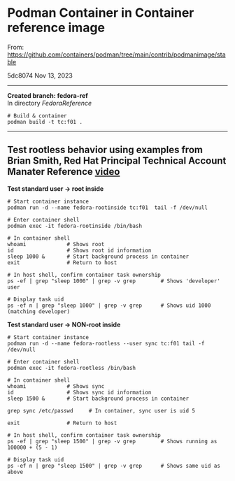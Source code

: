 
# Podman Container in Container reference image

From: https://github.com/containers/podman/tree/main/contrib/podmanimage/stable

5dc8074 Nov 13, 2023

--------

**Created branch: fedora-ref**   
In directory *FedoraReference*  
```
# Build & container
podman build -t tc:f01 .

```

--------
Test rootless behavior using examples from Brian Smith, Red Hat Principal Technical Account Manater
Reference [video](https://www.youtube.com/watch?v=ZgXpWKgQclc)
--------

**Test standard user -> root inside**   
```
# Start container instance 
podman run -d --name fedora-rootinside tc:f01  tail -f /dev/null

# Enter container shell
podman exec -it fedora-rootinside /bin/bash

# In container shell
whoami             # Shows root 
id                 # Shows root id information
sleep 1000 &       # Start background process in container
exit               # Return to host

# In host shell, confirm container task ownership
ps -ef | grep "sleep 1000" | grep -v grep        # Shows 'developer' user

# Display task uid 
ps -ef n | grep "sleep 1000" | grep -v grep      # Shows uid 1000 (matching developer)
```

**Test standard user -> NON-root inside**   
```
# Start container instance 
podman run -d --name fedora-rootless --user sync tc:f01 tail -f /dev/null

# Enter container shell
podman exec -it fedora-rootless /bin/bash

# In container shell
whoami             # Shows sync 
id                 # Shows sync id information
sleep 1500 &       # Start background process in container

grep sync /etc/passwd     # In container, sync user is uid 5

exit               # Return to host

# In host shell, confirm container task ownership
ps -ef | grep "sleep 1500" | grep -v grep        # Shows running as 100000 + (5 - 1) 

# Display task uid 
ps -ef n | grep "sleep 1500" | grep -v grep      # Shows same uid as above 
```




